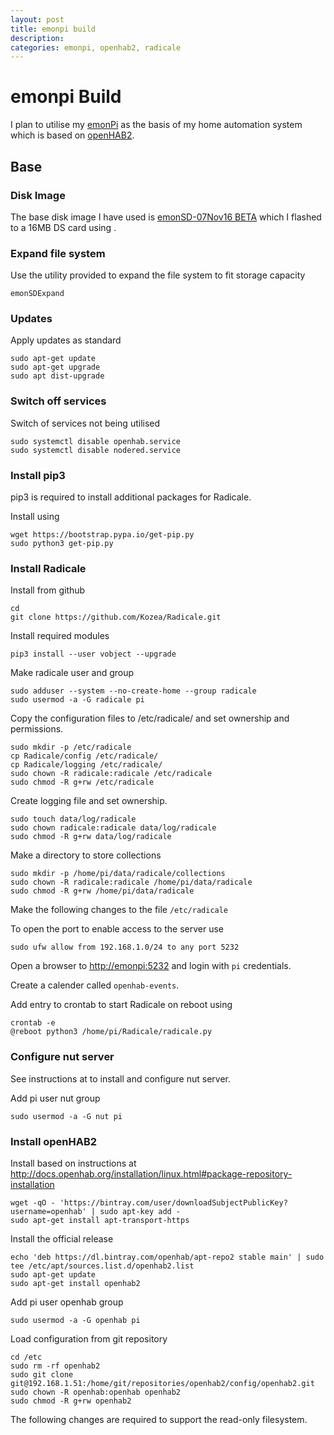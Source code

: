 ```yaml
---
layout: post
title: emonpi build
description:
categories: emonpi, openhab2, radicale
---
```


# emonpi Build

I plan to utilise my [emonPi](https://openenergymonitor.org/emon/) as the basis of my home automation system which is based on [openHAB2](https://openhab.org).

## Base

### Disk Image

The base disk image I have used is [emonSD-07Nov16 BETA](https://community.openenergymonitor.org/t/emonsd-07nov16-release-tada/2137) which I flashed to a 16MB DS card using []().

### Expand file system

Use the utility provided to expand the file system to fit storage capacity

```
emonSDExpand
```

### Updates

Apply updates as standard

```
sudo apt-get update
sudo apt-get upgrade
sudo apt dist-upgrade
```

### Switch off services

Switch of services not being utilised

```
sudo systemctl disable openhab.service
sudo systemctl disable nodered.service
```


### Install pip3

pip3 is required to install additional packages for Radicale.

Install using

```
wget https://bootstrap.pypa.io/get-pip.py
sudo python3 get-pip.py
```

### Install Radicale

Install from github

```
cd
git clone https://github.com/Kozea/Radicale.git
```

Install required modules

```
pip3 install --user vobject --upgrade
```

Make radicale user and group

```
sudo adduser --system --no-create-home --group radicale
sudo usermod -a -G radicale pi
```

Copy the configuration files to /etc/radicale/ and set ownership and permissions.

```
sudo mkdir -p /etc/radicale
cp Radicale/config /etc/radicale/
cp Radicale/logging /etc/radicale/
sudo chown -R radicale:radicale /etc/radicale
sudo chmod -R g+rw /etc/radicale
```

Create logging file and set ownership.

```
sudo touch data/log/radicale
sudo chown radicale:radicale data/log/radicale
sudo chmod -R g+rw data/log/radicale
```

Make a directory to store collections

```
sudo mkdir -p /home/pi/data/radicale/collections
sudo chown -R radicale:radicale /home/pi/data/radicale
sudo chmod -R g+rw /home/pi/data/radicale
```

Make the following changes to the file `/etc/radicale`

To open the port to enable access to the server use

```
sudo ufw allow from 192.168.1.0/24 to any port 5232
```

Open a browser to <http://emonpi:5232> and login with `pi` credentials.

Create a calender called `openhab-events`.

Add entry to crontab to start Radicale on reboot using

```
crontab -e
@reboot python3 /home/pi/Radicale/radicale.py
```

### Configure nut server

See instructions at  to install and configure nut server.

Add pi user nut group

```
sudo usermod -a -G nut pi
```

### Install openHAB2

Install based on instructions at <http://docs.openhab.org/installation/linux.html#package-repository-installation>

```
wget -qO - 'https://bintray.com/user/downloadSubjectPublicKey?username=openhab' | sudo apt-key add -
sudo apt-get install apt-transport-https
```

Install the official release

```
echo 'deb https://dl.bintray.com/openhab/apt-repo2 stable main' | sudo tee /etc/apt/sources.list.d/openhab2.list
sudo apt-get update
sudo apt-get install openhab2
```

Add pi user openhab group

```
sudo usermod -a -G openhab pi
```

Load configuration from git repository

```
cd /etc
sudo rm -rf openhab2
sudo git clone git@192.168.1.51:/home/git/repositories/openhab2/config/openhab2.git
sudo chown -R openhab:openhab openhab2
sudo chmod -R g+rw openhab2
```




The following changes are required to support the read-only filesystem.
